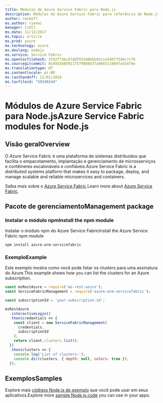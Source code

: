 ```yaml
---
title: Módulos de Azure Service Fabric para Node.js
description: Módulos do Azure Service Fabric para referência do Node.js
author: rwike77
ms.author: ryanwi
manager: timlt
ms.date: 11/12/2017
ms.topic: article
ms.prod: azure
ms.technology: azure
ms.devlang: nodejs
ms.service: Service Fabric
ms.openlocfilehash: 3fd2f73bc6fddf01548bbb92cce540775d4c7c76
ms.sourcegitcommit: 8c6935b6591175798b8e37ad0e511864fad3478e
ms.translationtype: HT
ms.contentlocale: pt-BR
ms.lasthandoff: 11/01/2018
ms.locfileid: "50340244"
---
```

# <a name="azure-service-fabric-modules-for-nodejs"></a><span data-ttu-id="f813a-103">Módulos de Azure Service Fabric para Node.js</span><span class="sxs-lookup"><span data-stu-id="f813a-103">Azure Service Fabric modules for Node.js</span></span>

## <a name="overview"></a><span data-ttu-id="f813a-104">Visão geral</span><span class="sxs-lookup"><span data-stu-id="f813a-104">Overview</span></span>

<span data-ttu-id="f813a-105">O Azure Service Fabric é uma plataforma de sistemas distribuídos que facilita o empacotamento, implantação e gerenciamento de microsserviços e contêineres escalonáveis e confiáveis.</span><span class="sxs-lookup"><span data-stu-id="f813a-105">Azure Service Fabric is a distributed systems platform that makes it easy to package, deploy, and manage scalable and reliable microservices and containers.</span></span>

<span data-ttu-id="f813a-106">Saiba mais sobre o [Azure Service Fabric](https://docs.microsoft.com/azure/service-fabric/service-fabric-overview).</span><span class="sxs-lookup"><span data-stu-id="f813a-106">Learn more about [Azure Service Fabric](https://docs.microsoft.com/azure/service-fabric/service-fabric-overview).</span></span>

## <a name="management-package"></a><span data-ttu-id="f813a-107">Pacote de gerenciamento</span><span class="sxs-lookup"><span data-stu-id="f813a-107">Management package</span></span>

### <a name="install-the-npm-module"></a><span data-ttu-id="f813a-108">Instalar o módulo npm</span><span class="sxs-lookup"><span data-stu-id="f813a-108">Install the npm module</span></span>

<span data-ttu-id="f813a-109">Instalar o módulo npm do Azure Service Fabric</span><span class="sxs-lookup"><span data-stu-id="f813a-109">Install the Azure Service Fabric npm module</span></span>

```bash
npm install azure-arm-servicefabric
```

### <a name="example"></a><span data-ttu-id="f813a-110">Exemplo</span><span class="sxs-lookup"><span data-stu-id="f813a-110">Example</span></span>

<span data-ttu-id="f813a-111">Este exemplo mostra como você pode listar os clusters para uma assinatura do Azure.</span><span class="sxs-lookup"><span data-stu-id="f813a-111">This example shows how you can list the clusters for an Azure subscription.</span></span>

```javascript
const msRestAzure = require('ms-rest-azure');
const ServiceFabricManagement = require('azure-arm-servicefabric');

const subscriptionId = 'your-subscription-id';

msRestAzure
  .interactiveLogin()
  .then(credentials => {
    const client = new ServiceFabricManagement(
      credentials,
      subscriptionId
    );
    return client.clusters.list();
  })
  .then(clusters => {
    console.log('List of clusters:');
    console.dir(clusters, { depth: null, colors: true });
  });
```

## <a name="samples"></a><span data-ttu-id="f813a-112">Exemplos</span><span class="sxs-lookup"><span data-stu-id="f813a-112">Samples</span></span>

<span data-ttu-id="f813a-113">Explore mais [códigos Node.js de exemplo](https://azure.microsoft.com/resources/samples/?platform=nodejs) que você pode usar em seus aplicativos.</span><span class="sxs-lookup"><span data-stu-id="f813a-113">Explore more [sample Node.js code](https://azure.microsoft.com/resources/samples/?platform=nodejs) you can use in your apps.</span></span>
